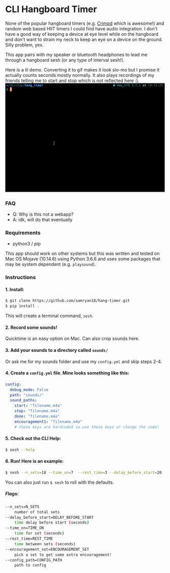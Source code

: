 # CLI Hangboard Timer
None of the popular hangboard timers (e.g. [Crimpd](https://my.crimpd.com/workouts) which is awesome!) and random web based HIIT timers I could find have audio integration. I don't have a good way of keeping a device at eye level while on the hangboard and don't want to strain my neck to keep an eye on a device on the ground. Silly problem, yes.

This app pairs with my speaker or bluetooth headphones to lead me through a hangboard sesh (or any type of interval sesh!).

Here is a lil demo. Converting it to gif makes it look slo-mo but I promise it actually counts seconds mostly normally. It also plays recordings of my friends telling me to start and stop which is not reflected here :).
![Demo](./assets/demo.gif)

### FAQ
* Q: Why is this not a webapp?
* A: idk, will do that eventually

### Requirements
* python3 / pip

This app should work on other systems but this was written and tested on Mac OS Mojave (10.14.6) using Python 3.6.6 and uses some packages that may be system dependent (e.g. `playsound`).

### Instructions

#### 1. Install:
```bash
$ git clone https://github.com/samryan18/hang-timer.git
$ pip install .
```

This will create a terminal command, `sesh`.

#### 2. Record some sounds!

Quicktime is an easy option on Mac. Can also crop sounds here.

#### 3. Add your sounds to a directory called `sounds/`

Or ask me for my sounds folder and use my `config.yml` and skip steps 2-4.

#### 4. Create a `config.yml` file. Mine looks something like this:
```yaml
config:
  debug_mode: False
  path: "sounds/"
  sound_paths:
    start: "filename.m4a"
    stop: "filename.m4a"
    done: "filename.m4a"
    encouragement1: "filename.m4a"
    # these keys are hardcoded so use these keys or change the code!
```

#### 5. Check out the CLI Help:
```bash
$ sesh --help
```


#### 6. Run! Here is an example:
```bash
$ sesh --n_sets=18 --time_on=7  --rest_time=3 --delay_before_start=20 
```
You can also just run `$ sesh` to roll with the defaults.

##### Flags:
```bash
--n_sets=N_SETS
    number of total sets
--delay_before_start=DELAY_BEFORE_START
    time delay before start (seconds)
--time_on=TIME_ON
    time for set (seconds)
--rest_time=REST_TIME
    time between sets (seconds)
--encouragement_set=ENCOURAGEMENT_SET
    pick a set to get some extra encouragement!
--config_path=CONFIG_PATH
    path to config
```
